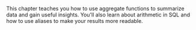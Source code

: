 This chapter teaches you how to use aggregate functions to summarize data and gain useful insights. You'll also learn about arithmetic in SQL and how to use aliases to make your results more readable. 